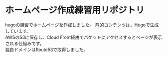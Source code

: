 # ホームページ作成練習用リポジトリ  
hugoの練習でホームページを作成しました。
静的コンテンツは、Hugoで生成しています。  
AWSのS3に保存し、Cloud Front経由でバケットにアクセスするとページが表示される仕組みです。  
独自ドメインはRoute53で取得しました。
